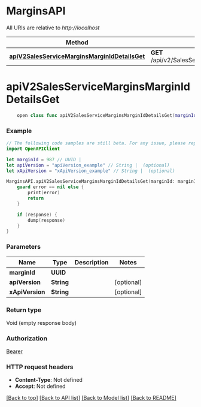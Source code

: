 # MarginsAPI

All URIs are relative to *http://localhost*

Method | HTTP request | Description
------------- | ------------- | -------------
[**apiV2SalesServiceMarginsMarginIdDetailsGet**](MarginsAPI.md#apiv2salesservicemarginsmarginiddetailsget) | **GET** /api/v2/SalesService/Margins/{marginId}/Details | 


# **apiV2SalesServiceMarginsMarginIdDetailsGet**
```swift
    open class func apiV2SalesServiceMarginsMarginIdDetailsGet(marginId: UUID, apiVersion: String? = nil, xApiVersion: String? = nil, completion: @escaping (_ data: Void?, _ error: Error?) -> Void)
```



### Example
```swift
// The following code samples are still beta. For any issue, please report via http://github.com/OpenAPITools/openapi-generator/issues/new
import OpenAPIClient

let marginId = 987 // UUID | 
let apiVersion = "apiVersion_example" // String |  (optional)
let xApiVersion = "xApiVersion_example" // String |  (optional)

MarginsAPI.apiV2SalesServiceMarginsMarginIdDetailsGet(marginId: marginId, apiVersion: apiVersion, xApiVersion: xApiVersion) { (response, error) in
    guard error == nil else {
        print(error)
        return
    }

    if (response) {
        dump(response)
    }
}
```

### Parameters

Name | Type | Description  | Notes
------------- | ------------- | ------------- | -------------
 **marginId** | **UUID** |  | 
 **apiVersion** | **String** |  | [optional] 
 **xApiVersion** | **String** |  | [optional] 

### Return type

Void (empty response body)

### Authorization

[Bearer](../README.md#Bearer)

### HTTP request headers

 - **Content-Type**: Not defined
 - **Accept**: Not defined

[[Back to top]](#) [[Back to API list]](../README.md#documentation-for-api-endpoints) [[Back to Model list]](../README.md#documentation-for-models) [[Back to README]](../README.md)

